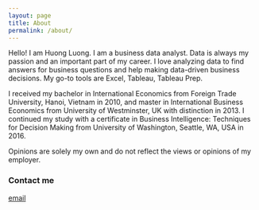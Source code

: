 ```yaml
---
layout: page
title: About
permalink: /about/
---
```


Hello! I am Huong Luong. I am a business data analyst. Data is always my passion and an important part of my career. I love analyzing data to find answers for business questions and help making data-driven business decisions. My go-to tools are Excel, Tableau, Tableau Prep. 

I received my bachelor in International Economics from Foreign Trade University, Hanoi, Vietnam in 2010, and master in International Business Economics from University of Westminster, UK with distinction in 2013. I continued my study with a certificate in Business Intelligence: Techniques for Decision Making from University of Washington, Seattle, WA, USA in 2016.

Opinions are solely my own and do not reflect the views or opinions of my employer.

### Contact me

[email](mailto:)
